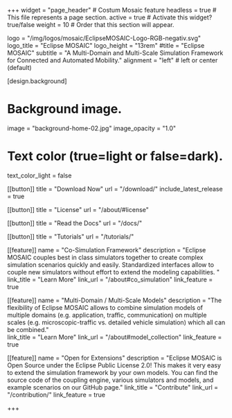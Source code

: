 +++
widget = "page_header" # Costum Mosaic feature
headless = true  # This file represents a page section.
active = true  # Activate this widget? true/false
weight = 10  # Order that this section will appear.

logo = "/img/logos/mosaic/EclipseMOSAIC-Logo-RGB-negativ.svg"
logo_title = "Eclipse MOSAIC"
logo_height = "13rem"
#title = "Eclipse MOSAIC"
subtitle = "A Multi-Domain and Multi-Scale Simulation Framework<br>for Connected and Automated Mobility."
alignment = "left" # left or center (default)

[design.background]
  # Background image.
  image = "background-home-02.jpg"
  image_opacity = "1.0"
  
  # Text color (true=light or false=dark).
  text_color_light = false


[[button]]
  title = "<span>Download Now</span>"
  url = "/download/"
  include_latest_release = true

[[button]]
  title = "<i class='fa fa-coffee' aria-hidden='true'></i><span>License</span>"
  url = "/about/#license"

[[button]]
  title = "<i class='fa fa-book' aria-hidden='true'></i><span>Read the Docs</span>"
  url = "/docs/"

[[button]]
  title = "<i class='fa fa-graduation-cap' aria-hidden='true'></i><span>Tutorials</span>"
  url = "/tutorials/"

[[feature]]
  name = "Co-Simulation Framework"
  description = "Eclipse MOSAIC couples best in class simulators together to create complex simulation scenarios quickly and easily. Standardized interfaces allow to couple new simulators without effort to extend the modeling capabilities. "
  link_title = "Learn More"
  link_url = "/about#co_simulation"
  link_feature = true
  
[[feature]]
  name = "Multi-Domain / Multi-Scale Models"
  description = "The flexibility of Eclipse MOSAIC allows to combine simulation models of multiple domains (e.g. application, traffic, communication) on multiple scales (e.g. microscopic-traffic vs. detailed vehicle simulation) which all can be combined."  
  link_title = "Learn More"
  link_url = "/about#model_collection"
  link_feature = true
  
[[feature]]
  name = "Open for Extensions"
  description = "Eclipse MOSAIC is Open Source under the Eclipse Public License 2.0! This makes it very easy to extend the simulation framework by your own models. You can find the source code of the coupling engine, various simulators and models, and example scenarios on our GitHub page."
  link_title = "Contribute"
  link_url = "/contribution/"
  link_feature = true

+++
